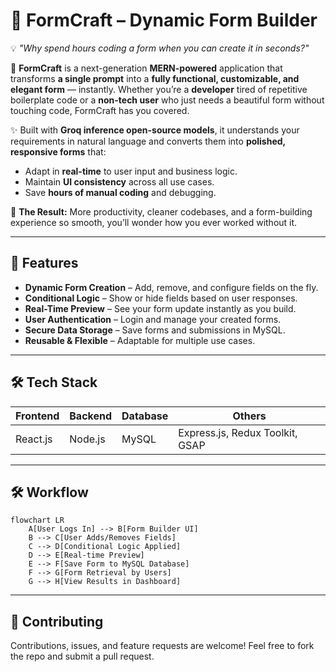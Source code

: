 # 📝 **FormCraft – Dynamic Form Builder**

💡 *"Why spend hours coding a form when you can create it in seconds?"*

🚀 **FormCraft** is a next-generation **MERN-powered** application that transforms **a single prompt** into a **fully functional, customizable, and elegant form** — instantly.
Whether you’re a **developer** tired of repetitive boilerplate code or a **non-tech user** who just needs a beautiful form without touching code, FormCraft has you covered.

✨ Built with **Groq inference open-source models**, it understands your requirements in natural language and converts them into **polished, responsive forms** that:

* Adapt in **real-time** to user input and business logic.
* Maintain **UI consistency** across all use cases.
* Save **hours of manual coding** and debugging.

📌 **The Result:** More productivity, cleaner codebases, and a form-building experience so smooth, you’ll wonder how you ever worked without it.

---


## 🚀 **Features**  
- **Dynamic Form Creation** – Add, remove, and configure fields on the fly.  
- **Conditional Logic** – Show or hide fields based on user responses.  
- **Real-Time Preview** – See your form update instantly as you build.  
- **User Authentication** – Login and manage your created forms.  
- **Secure Data Storage** – Save forms and submissions in MySQL.  
- **Reusable & Flexible** – Adaptable for multiple use cases.  

---

## 🛠 **Tech Stack**  
| Frontend   | Backend   | Database | Others |
|------------|-----------|----------|--------|
| React.js   | Node.js   | MySQL    | Express.js, Redux Toolkit, GSAP |

---

## 🛠 **Workflow**  

```mermaid
flowchart LR
    A[User Logs In] --> B[Form Builder UI]
    B --> C[User Adds/Removes Fields]
    C --> D[Conditional Logic Applied]
    D --> E[Real-time Preview]
    E --> F[Save Form to MySQL Database]
    F --> G[Form Retrieval by Users]
    G --> H[View Results in Dashboard]

```

---

## 🤝 **Contributing**
Contributions, issues, and feature requests are welcome!
Feel free to fork the repo and submit a pull request.



